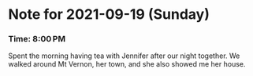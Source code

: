 # Note for 2021-09-19 (Sunday)
### Time: 8:00 PM

Spent the morning having tea with Jennifer after our night together. We walked around Mt Vernon, her town, and she also showed me her house.
